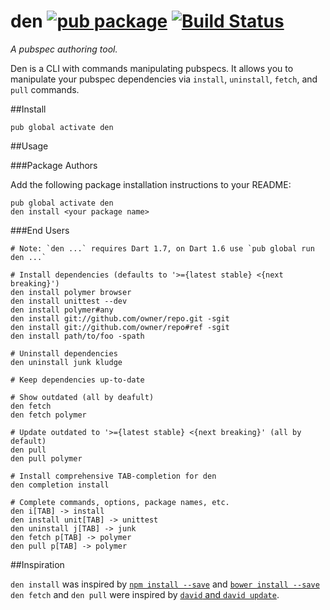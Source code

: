 den [![pub package](http://img.shields.io/pub/v/den.svg)](https://pub.dartlang.org/packages/den) [![Build Status](https://drone.io/github.com/seaneagan/den/status.png)](https://drone.io/github.com/seaneagan/den/latest)
===

*A pubspec authoring tool.*

Den is a CLI with commands manipulating pubspecs.  It allows you to manipulate 
your pubspec dependencies via `install`, `uninstall`, `fetch`, and `pull` 
commands.

##Install

```shell
pub global activate den
```

##Usage

###Package Authors

Add the following package installation instructions to your README:

```shell
pub global activate den
den install <your package name>
```

###End Users

```shell
# Note: `den ...` requires Dart 1.7, on Dart 1.6 use `pub global run den ...`

# Install dependencies (defaults to '>={latest stable} <{next breaking}')
den install polymer browser
den install unittest --dev
den install polymer#any
den install git://github.com/owner/repo.git -sgit
den install git://github.com/owner/repo#ref -sgit
den install path/to/foo -spath

# Uninstall dependencies
den uninstall junk kludge

# Keep dependencies up-to-date

# Show outdated (all by deafult)
den fetch
den fetch polymer

# Update outdated to '>={latest stable} <{next breaking}' (all by default)
den pull
den pull polymer

# Install comprehensive TAB-completion for den
den completion install

# Complete commands, options, package names, etc.
den i[TAB] -> install
den install unit[TAB] -> unittest
den uninstall j[TAB] -> junk
den fetch p[TAB] -> polymer
den pull p[TAB] -> polymer
```

##Inspiration

`den install` was inspired by [`npm install --save`][npm install] and [`bower install --save`][bower install]
`den fetch` and `den pull` were inspired by [`david` and `david update`][david].

[npm install]: https://www.npmjs.org/doc/cli/npm-install.html
[bower install]: http://bower.io/docs/api/#install
[david]: https://github.com/alanshaw/david#cli
